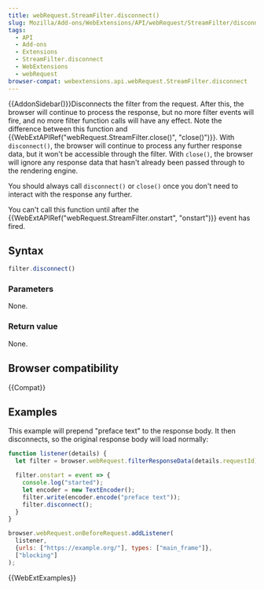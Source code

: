 ```yaml
---
title: webRequest.StreamFilter.disconnect()
slug: Mozilla/Add-ons/WebExtensions/API/webRequest/StreamFilter/disconnect
tags:
  - API
  - Add-ons
  - Extensions
  - StreamFilter.disconnect
  - WebExtensions
  - webRequest
browser-compat: webextensions.api.webRequest.StreamFilter.disconnect
---
```

{{AddonSidebar()}}Disconnects the filter from the request. After this, the browser will continue to process the response, but no more filter events will fire, and no more filter function calls will have any effect. Note the difference between this function and {{WebExtAPIRef("webRequest.StreamFilter.close()", "close()")}}. With `disconnect()`, the browser will continue to process any further response data, but it won't be accessible through the filter. With `close()`, the browser will ignore any response data that hasn't already been passed through to the rendering engine.

You should always call `disconnect()` or `close()` once you don't need to interact with the response any further.

You can't call this function until after the {{WebExtAPIRef("webRequest.StreamFilter.onstart", "onstart")}} event has fired.

## Syntax

```js
filter.disconnect()
```

### Parameters

None.

### Return value

None.

## Browser compatibility

{{Compat}}

## Examples

This example will prepend "preface text" to the response body. It then disconnects, so the original response body will load normally:

```js
function listener(details) {
  let filter = browser.webRequest.filterResponseData(details.requestId);

  filter.onstart = event => {
    console.log("started");
    let encoder = new TextEncoder();
    filter.write(encoder.encode("preface text"));
    filter.disconnect();
  }
}

browser.webRequest.onBeforeRequest.addListener(
  listener,
  {urls: ["https://example.org/"], types: ["main_frame"]},
  ["blocking"]
);
```

{{WebExtExamples}}
